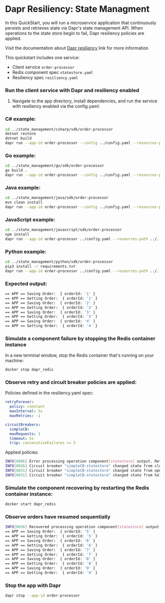 # Dapr Resiliency: State Managment

In this QuickStart, you will run a microservice application that continuously persists and retrieves state via Dapr's state management API. When operations to the state store begin to fail, Dapr resiliency policies are applied.

Visit the documentation about [Dapr resiliency](https://docs.dapr.io/operations/resiliency/resiliency-overview/) link for more information

This quickstart includes one service:

- Client service `order-processor`
- Redis component spec `statestore.yaml`
- Resiliency spec `resiliency.yaml`

### Run the client service with Dapr and resiliency enabled

1. Navigate to the app directory, install dependencies, and run the service with resiliency enabled via the config.yaml: 

### C# example:

```bash
cd ../state_management/csharp/sdk/order-processor
dotnet restore
dotnet build
dapr run --app-id order-processor --config ../config.yaml --resources-path ../../../resources/ -- dotnet run
```

### Go example:

```bash
cd ../state_management/go/sdk/order-processor
go build .
dapr run --app-id order-processor --config ../config.yaml --resources-path ../../../resources -- go run .
```

### Java example:

```bash
cd ../state_management/java/sdk/order-processor
mvn clean install
dapr run --app-id order-processor --config ../config.yaml --resources-path ../../../resources/ -- java -jar target/OrderProcessingService-0.0.1-SNAPSHOT.jar
```

### JavaScript example:

```bash
cd ../state_management/javascript/sdk/order-processor
npm install
dapr run --app-id order-processor ../config.yaml --resources-path ../../../resources/ -- npm start
```

### Python example:

```bash
cd ../state_management/python/sdk/order-processor
pip3 install -r requirements.txt 
dapr run --app-id order-processor ../config.yaml --resources-path ../../../resources/ -- python3 
```

### Expected output: 

```bash
== APP == Saving Order:  { orderId: '1' }
== APP == Getting Order:  { orderId: '1' }
== APP == Saving Order:  { orderId: '2' }
== APP == Getting Order:  { orderId: '2' }
== APP == Saving Order:  { orderId: '3' }
== APP == Getting Order:  { orderId: '3' }
== APP == Saving Order:  { orderId: '4' }
== APP == Getting Order:  { orderId: '4' }
```
<!-- END_STEP -->

### Simulate a component failure by stopping the Redis container instance 

In a new terminal window, stop the Redis container that's running on your machine:

```bash
docker stop dapr_redis
```

### Observe retry and circuit breaker policies are applied:

Policies defined in the resiliency.yaml spec:

```yaml
retryForever:
  policy: constant
  maxInterval: 5s
  maxRetries: -1 

circuitBreakers:
  simpleCB:
  maxRequests: 1
  timeout: 5s 
  trip: consecutiveFailures >= 5
```

Applied policies:

```bash
INFO[0006] Error processing operation component[statestore] output. Retrying... 
INFO[0026] Circuit breaker "simpleCB-statestore" changed state from closed to open
INFO[0031] Circuit breaker "simpleCB-statestore" changed state from open to half-open
INFO[0031] Circuit breaker "simpleCB-statestore" changed state from half-open to open
```

### Simulate the component recovering by restarting the Redis container instance:

```bash
docker start dapr_redis
```

### Observe orders have resumed sequentially

```bash
INFO[0036] Recovered processing operation component[statestore] output.
== APP == Saving Order:  { orderId: '5' }
== APP == Getting Order:  { orderId: '5' }
== APP == Saving Order:  { orderId: '6' }
== APP == Getting Order:  { orderId: '6' }
== APP == Saving Order:  { orderId: '7' }
== APP == Getting Order:  { orderId: '7' }
== APP == Saving Order:  { orderId: '8' }
== APP == Getting Order:  { orderId: '8' }
== APP == Saving Order:  { orderId: '9' }
== APP == Getting Order:  { orderId: '9' }
```

### Stop the app with Dapr

```bash
dapr stop --app-id order-processor
```

